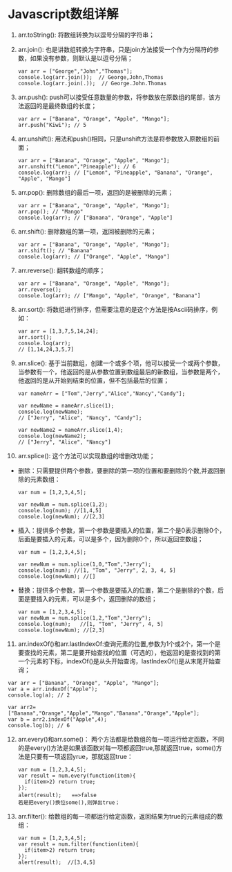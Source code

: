 # Javascript数组详解

1. arr.toString(): 将数组转换为以逗号分隔的字符串；

2. arr.join(): 也是讲数组转换为字符串，只是join方法接受一个作为分隔符的参数，如果没有参数，则默认是以逗号分隔；
    ```
    var arr = ["George","John","Thomas"];
    console.log(arr.join());  // George,John,Thomas
    console.log(arr.join(.));  // George.John.Thomas
    ```

3. arr.push(): push可以接受任意数量的参数，将参数放在原数组的尾部，该方法返回的是最终数组的长度；
    ```
    var arr = ["Banana", "Orange", "Apple", "Mango"];
    arr.push("Kiwi"); // 5
    ```

4. arr.unshift(): 用法和push()相同，只是unshift方法是将参数放入原数组的前面；
    ```
    var arr = ["Banana", "Orange", "Apple", "Mango"];
    arr.unshift("Lemon","Pineapple"); // 6
    console.log(arr); // ["Lemon", "Pineapple", "Banana", "Orange", "Apple", "Mango"]
    ```

5. arr.pop(): 删除数组的最后一项，返回的是被删除的元素；
    ```
    var arr = ["Banana", "Orange", "Apple", "Mango"];
    arr.pop(); // "Mango"
    console.log(arr); // ["Banana", "Orange", "Apple"]
    ```

6. arr.shift(): 删除数组的第一项，返回被删除的元素；
    ```
    var arr = ["Banana", "Orange", "Apple", "Mango"];
    arr.shift(); // "Banana"
    console.log(arr); // ["Orange", "Apple", "Mango"]
    ```

7. arr.reverse(): 翻转数组的顺序；
    ```
    var arr = ["Banana", "Orange", "Apple", "Mango"];
    arr.reverse();
    console.log(arr); // ["Mango", "Apple", "Orange", "Banana"]
    ```

8. arr.sort(): 将数组进行排序，但需要注意的是这个方法是按Ascii码排序，例如：
    ```
    var arr = [1,3,7,5,14,24];
    arr.sort();
    console.log(arr);
    // [1,14,24,3,5,7]
    ```

9. arr.slice(): 基于当前数组，创建一个或多个项，他可以接受一个或两个参数，当参数有一个，他返回的是从参数位置到数组最后的新数组，当参数是两个，他返回的是从开始到结束的位置，但不包括最后的位置；
    ```
    var nameArr = ["Tom","Jerry","Alice","Nancy","Candy"];

    var newName = nameArr.slice(1);
    console.log(newName);
    // ["Jerry", "Alice", "Nancy", "Candy"];

    var newName2 = nameArr.slice(1,4);
    console.log(newName2);
    // ["Jerry", "Alice", "Nancy"]
    ```

10. arr.splice(): 这个方法可以实现数组的增删改功能；

* 删除：只需要提供两个参数，要删除的第一项的位置和要删除的个数,并返回删除的元素数组：
  ```
  var num = [1,2,3,4,5];

  var newNum = num.splice(1,2);
  console.log(num);	//[1,4,5]
  console.log(newNum); //[2,3]
  ```

* 插入：提供多个参数，第一个参数是要插入的位置，第二个是0表示删除0个，后面是要插入的元素，可以是多个，因为删除0个，所以返回空数组；
  ```
  var num = [1,2,3,4,5];

  var newNum = num.splice(1,0,"Tom","Jerry");
  console.log(num);	//[1, "Tom", "Jerry", 2, 3, 4, 5]
  console.log(newNum); //[]
  ```

* 替换：提供多个参数，第一个参数是要插入的位置，第二个是删除的个数，后面是要插入的元素，可以是多个，返回删除的数组；
    ```
    var num = [1,2,3,4,5];
    var newNum = num.splice(1,2,"Tom","Jerry");
    console.log(num);	//[1, "Tom", "Jerry", 4, 5]
    console.log(newNum); //[2,3]
    ```

11. arr.indexOf()和arr.lastIndexOf:查询元素的位置,参数为1个或2个，第一个是要查找的元素，第二是要开始查找的位置（可选的），他返回的是查找到的第一个元素的下标，indexOf()是从头开始查询，lastIndexOf()是从末尾开始查询；
```
var arr = ["Banana", "Orange", "Apple", "Mango"];
var a = arr.indexOf("Apple");
console.log(a); // 2

var arr2=["Banana","Orange","Apple","Mango","Banana","Orange","Apple"];
var b = arr2.indexOf("Apple",4);
console.log(b); // 6
```

12. arr.every()和arr.some()： 两个方法都是给数组的每一项运行给定函数，不同的是every()方法是如果该函数对每一项都返回true,那就返回true，some()方法是只要有一项返回yrue，那就返回true：
    ```
    var num = [1,2,3,4,5];
    var result = num.every(function(item){
      if(item>2) return true;
    });
    alert(result);　　==>false
    若是把every()换位some(),则弹出true；
    ```

13. arr.filter(): 给数组的每一项都运行给定函数，返回结果为true的元素组成的数组：
    ```
    var num = [1,2,3,4,5];
    var result = num.filter(function(item){
      if(item>2) return true;
    });
    alert(result);	//[3,4,5]
    ```
